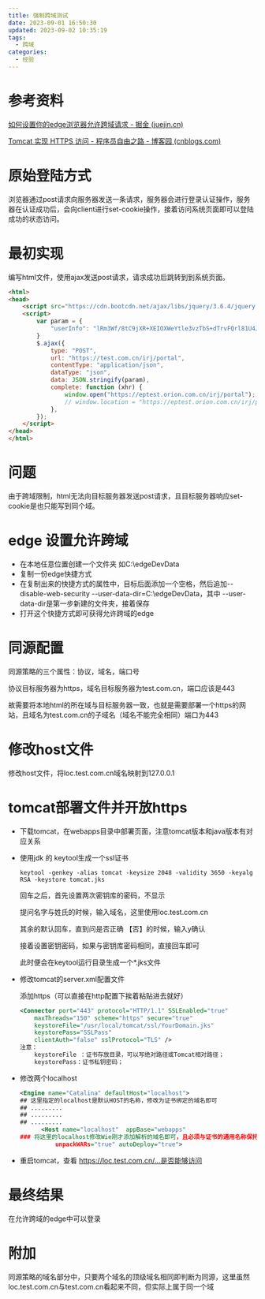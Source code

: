 ```yaml
---
title: 强制跨域测试
date: 2023-09-01 16:50:30
updated: 2023-09-02 10:35:19
tags:
  - 跨域
categories:
  - 经验
---
```


# 参考资料

[如何设置你的edge浏览器允许跨域请求 - 掘金 (juejin.cn)](https://juejin.cn/post/7165138128938893343)

[Tomcat 实现 HTTPS 访问 - 程序员自由之路 - 博客园 (cnblogs.com)](https://www.cnblogs.com/54chensongxia/p/13754839.html)

# 原始登陆方式

浏览器通过post请求向服务器发送一条请求，服务器会进行登录认证操作，服务器在认证成功后，会向client进行set-cookie操作，接着访问系统页面即可以登陆成功的状态访问。

# 最初实现

编写html文件，使用ajax发送post请求，请求成功后跳转到到系统页面。

```html
<html>
<head>
	<script src="https://cdn.bootcdn.net/ajax/libs/jquery/3.6.4/jquery.js"></script>
	<script>
		var param = {
			"userInfo": "lRm3Wf/8tC9jXR+XEIOXWeYtle3vzTbS+dTrvFQrl81U4JYaG7ASTyHboYiNcBpZ"
		}
		$.ajax({
			type: "POST",
			url: "https://test.com.cn/irj/portal",
			contentType: "application/json",
			dataType: "json",
			data: JSON.stringify(param),
			complete: function (xhr) {
				window.open("https://eptest.orion.com.cn/irj/portal");
				// window.location = "https://eptest.orion.com.cn/irj/portal";
			},
		});
	</script>
</head>
</html>
```



# 问题

由于跨域限制，html无法向目标服务器发送post请求，且目标服务器响应set-cookie是也只能写到同个域。

# edge 设置允许跨域

- 在本地任意位置创建一个文件夹 如C:\edgeDevData
- 复制一份edge快捷方式
- 在复制出来的快捷方式的属性中，目标后面添加一个空格，然后追加--disable-web-security --user-data-dir=C:\edgeDevData，其中 --user-data-dir是第一步新建的文件夹，接着保存
- 打开这个快捷方式即可获得允许跨域的edge

# 同源配置

同源策略的三个属性：协议，域名，端口号

协议目标服务器为https，域名目标服务器为test.com.cn，端口应该是443

故需要将本地html的所在域与目标服务器一致，也就是需要部署一个https的网站，且域名为test.com.cn的子域名（域名不能完全相同）端口为443

# 修改host文件

修改host文件，将loc.test.com.cn域名映射到127.0.0.1

# tomcat部署文件并开放https

- 下载tomcat，在webapps目录中部署页面，注意tomcat版本和java版本有对应关系

- 使用jdk 的 keytool生成一个ssl证书

  ```shell
  keytool -genkey -alias tomcat -keysize 2048 -validity 3650 -keyalg RSA -keystore tomcat.jks
  ```

  回车之后，首先设置两次密钥库的密码，不显示

  提问名字与姓氏的时候，输入域名，这里使用loc.test.com.cn

  其余的默认回车，直到问是否正确 【否】的时候，输入y确认

  接着设置密钥密码，如果与密钥库密码相同，直接回车即可

  此时便会在keytool运行目录生成一个*.jks文件

- 修改tomcat的server.xml配置文件

  添加https（可以直接在http配置下挨着粘贴进去就好）
  
  ```xml
  <Connector port="443" protocol="HTTP/1.1" SSLEnabled="true"
      maxThreads="150" scheme="https" secure="true"
      keystoreFile="/usr/local/tomcat/ssl/YourDomain.jks"
      keystorePass="SSLPass"
      clientAuth="false" sslProtocol="TLS" />
  注意：
      keystoreFile ：证书存放目录，可以写绝对路径或Tomcat相对路径；
      keystorePass：证书私钥密码；
  ```
- 修改两个localhost

    ```xml
    <Engine name="Catalina" defaultHost="localhost">   
    ## 这里指定的localhost是默认HOST的名称，修改为证书绑定的域名即可
    ## .........
    ## .........
    ## .........
          <Host name="localhost"  appBase="webapps"  
    ### 将这里的localhost修改Wie刚才添加解析的域名即可，且必须与证书的通用名称保持一致
              unpackWARs="true" autoDeploy="true">
    ```

- 重启tomcat，查看 https://loc.test.com.cn/...是否能够访问

# 最终结果

在允许跨域的edge中可以登录

# 附加

同源策略的域名部分中，只要两个域名的顶级域名相同即判断为同源，这里虽然loc.test.com.cn与test.com.cn看起来不同，但实际上属于同一个域

